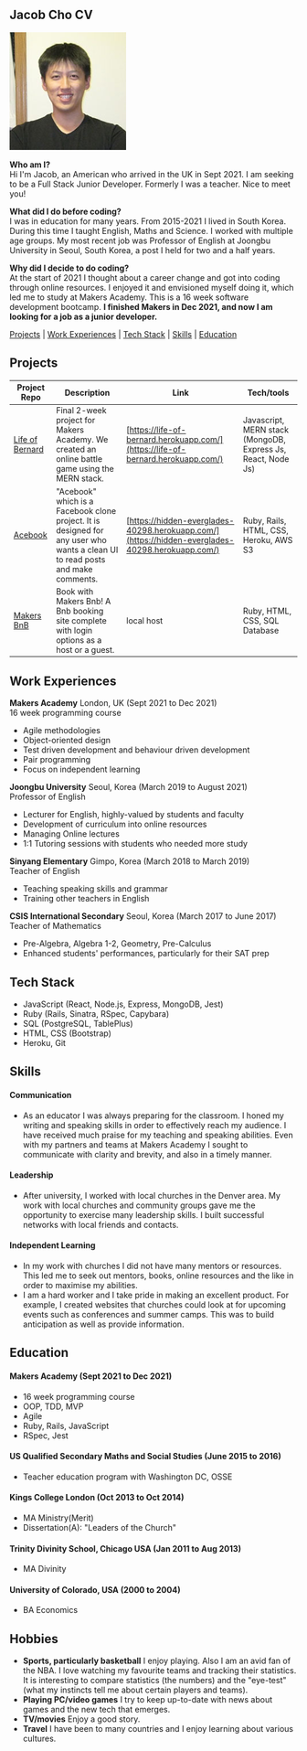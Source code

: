 ## Jacob Cho CV

![alt text](https://github.com/jtc27/CV/blob/master/profile.jpg?)

**Who am I?** <br>
Hi I'm Jacob, an American who arrived in the UK in Sept 2021.  I am seeking to be a Full Stack Junior Developer.  Formerly I was a teacher.  Nice to meet you!

**What did I do before coding?** <br>
I was in education for many years.  From 2015-2021 I lived in South Korea.  During this time I taught English, Maths and Science.  I worked with multiple age groups.  My most recent job was Professor of English at Joongbu University in Seoul, South Korea, a post I held for two and a half years.

**Why did I decide to do coding?** <br>
At the start of 2021 I thought about a career change and got into coding through online resources.  I enjoyed it and envisioned myself doing it, which led me to study at Makers Academy.  This is a 16 week software development bootcamp.  **I finished Makers in Dec 2021, and now I am looking for a job as a junior developer.**

[Projects](#projects) | [Work Experiences](#work-experiences) | [Tech Stack](#tech-stack) | [Skills](#Skills) |  [Education](#education)

## Projects

| Project Repo                         | Description       | Link              | Tech/tools        |
| ---------------------------- | ----------------- | ----------------- | ----------------- |
| [Life of Bernard](https://github.com/jtc27/EP3-Gaming-FE)            | Final 2-week project for Makers Academy.  We created an online battle game using the MERN stack. | [https://life-of-bernard.herokuapp.com/](https://life-of-bernard.herokuapp.com/)| Javascript, MERN stack (MongoDB, Express Js, React, Node Js) |
| [Acebook](https://github.com/jtc27/acebook-Jeamm-Team)            | "Acebook" which is a Facebook clone project.  It is designed for any user who wants a clean UI to read posts and make comments. | [https://hidden-everglades-40298.herokuapp.com/](https://hidden-everglades-40298.herokuapp.com/)| Ruby, Rails, HTML, CSS, Heroku, AWS S3|
| [Makers BnB](https://github.com/ConorButler/makers-bnb)            | Book with Makers Bnb!  A Bnb booking site complete with login options as a host or a guest. | local host | Ruby, HTML, CSS, SQL Database |

## Work Experiences

**Makers Academy** London, UK (Sept 2021 to Dec 2021)  
16 week programming course
- Agile methodologies
- Object-oriented design
- Test driven development and behaviour driven development
- Pair programming
- Focus on independent learning

**Joongbu University** Seoul, Korea (March 2019 to August 2021)  
Professor of English
- Lecturer for English, highly-valued by students and faculty
- Development of curriculum into online resources
- Managing Online lectures 
- 1:1 Tutoring sessions with students who needed more study

**Sinyang Elementary** Gimpo, Korea (March 2018 to March 2019)  
Teacher of English
- Teaching speaking skills and grammar
- Training other teachers in English

**CSIS International Secondary** Seoul, Korea (March 2017 to June 2017)  
Teacher of Mathematics
- Pre-Algebra, Algebra 1-2, Geometry, Pre-Calculus
- Enhanced students' performances, particularly for their SAT prep

## Tech Stack

- JavaScript (React, Node.js, Express, MongoDB, Jest)
- Ruby (Rails, Sinatra, RSpec, Capybara)
- SQL (PostgreSQL, TablePlus)
- HTML, CSS (Bootstrap)
- Heroku, Git

## Skills

#### Communication

- As an educator I was always preparing for the classroom.  I honed my writing and speaking skills in order to effectively reach my audience.  I have received much praise for my teaching and speaking abilities.  Even with my partners and teams at Makers Academy I sought to communicate with clarity and brevity, and also in a timely manner.

#### Leadership

- After university, I worked with local churches in the Denver area.  My work with local churches and community groups gave me the opportunity to exercise many leadership skills.  I built successful networks with local friends and contacts. 

#### Independent Learning

- In my work with churches I did not have many mentors or resources.  This led me to seek out mentors, books, online resources and the like in order to maximise my abilities.
- I am a hard worker and I take pride in making an excellent product.  For example, I created websites that churches could look at for upcoming events such as conferences and summer camps.  This was to build anticipation as well as provide information.


## Education

#### Makers Academy (Sept 2021 to Dec 2021)
- 16 week programming course
- OOP, TDD, MVP
- Agile 
- Ruby, Rails, JavaScript
- RSpec, Jest

#### US Qualified Secondary Maths and Social Studies (June 2015 to 2016)

- Teacher education program with Washington DC, OSSE

#### Kings College London (Oct 2013 to Oct 2014)

- MA Ministry(Merit)
- Dissertation(A): "Leaders of the Church"

#### Trinity Divinity School, Chicago USA (Jan 2011 to Aug 2013)

- MA Divinity

#### University of Colorado, USA (2000 to 2004)

- BA Economics


## Hobbies

- **Sports, particularly basketball**  I enjoy playing.  Also I am an avid fan of the NBA.  I love watching my favourite teams and tracking their statistics.  It is interesting to compare statistics (the numbers) and the "eye-test" (what my instincts tell me about certain players and teams).
- **Playing PC/video games**   I try to keep up-to-date with news about games and the new tech that emerges.
- **TV/movies**   Enjoy a good story.
- **Travel** I have been to many countries and I enjoy learning about various cultures.

